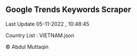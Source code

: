 

## Google Trends Keywords Scraper 
 
Last Update 05-11-2022 , 10:48:45

Country List :
VIETNAM.json



© Abdul Muttaqin 
